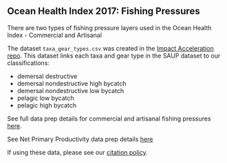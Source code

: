 ## Ocean Health Index 2017: Fishing Pressures

There are two types of fishing pressure layers used in the Ocean Health Index - Commercial and Artisanal

The dataset `taxa_gear_types.csv` was created in the [Impact Acceleration repo](https://github.com/OHI-Science/impact_acceleration/tree/master/stressors/comm_fish). This dataset links each taxa and gear type in the SAUP dataset to our classifications:
- demersal destructive
- demersal nondestructive high bycatch
- demersal nondestructive low bycatch
- pelagic low bycatch
- pelagic high bycatch

See full data prep details for commercial and artisanal fishing pressures [here](https://cdn.rawgit.com/OHI-Science/ohiprep/master/globalprep/prs_fish/v2017/fishing_pressure_layers.html).

See Net Primary Productivity data prep details [here](https://cdn.rawgit.com/OHI-Science/ohiprep/master/globalprep/prs_fish/v2016/prim_productivity/npp.html)

If using these data, please see our [citation policy](http://ohi-science.org/citation-policy/).

